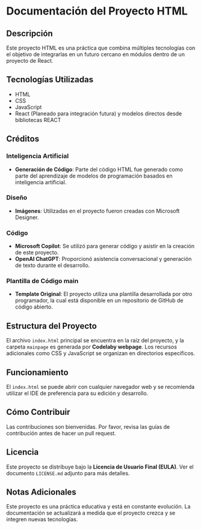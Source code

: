 # Documentación del Proyecto HTML

## Descripción
Este proyecto HTML es una práctica que combina múltiples tecnologías con el objetivo de integrarlas en un futuro cercano en módulos dentro de un proyecto de React.

## Tecnologías Utilizadas
- HTML
- CSS
- JavaScript
- React (Planeado para integración futura) y modelos directos desde bibliotecas REACT 

## Créditos

### Inteligencia Artificial
- **Generación de Código**: Parte del código HTML fue generado como parte del aprendizaje de modelos de programación basados en inteligencia artificial.

### Diseño
- **Imágenes**: Utilizadas en el proyecto fueron creadas con Microsoft Designer.

### Código
- **Microsoft Copilot**: Se utilizó para generar código y asistir en la creación de este proyecto.
- **OpenAI ChatGPT**: Proporcionó asistencia conversacional y generación de texto durante el desarrollo.

### Plantilla de Código main 
- **Template Original**: El proyecto utiliza una plantilla desarrollada por otro programador, la cual está disponible en un repositorio de GitHub de código abierto.

## Estructura del Proyecto
El archivo `index.html` principal se encuentra en la raíz del proyecto, y la carpeta `mainpage` es generada por **Codelaby webpage**. Los recursos adicionales como CSS y JavaScript se organizan en directorios específicos.

## Funcionamiento
El `index.html` se puede abrir con cualquier navegador web y se recomienda utilizar el IDE de preferencia para su edición y desarrollo.

## Cómo Contribuir
Las contribuciones son bienvenidas. Por favor, revisa las guías de contribución antes de hacer un pull request.

## Licencia
Este proyecto se distribuye bajo la **Licencia de Usuario Final (EULA)**. Ver el documento `LICENSE.md` adjunto para más detalles.

## Notas Adicionales
Este proyecto es una práctica educativa y está en constante evolución. La documentación se actualizará a medida que el proyecto crezca y se integren nuevas tecnologías.